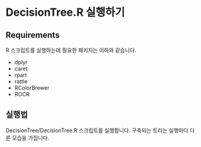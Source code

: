 # DecisionTree.R 실행하기
## Requirements
R 스크립트를 실행하는데 필요한 패키지는 이하와 같습니다.
* dplyr
* caret
* rpart
* rattle
* RColorBrewer
* ROCR

## 실행법
DecisionTree/DecisionTree.R 스크립트를 실행합니다.
구축되는 트리는 실행마다 다른 모습을 가집니다.
